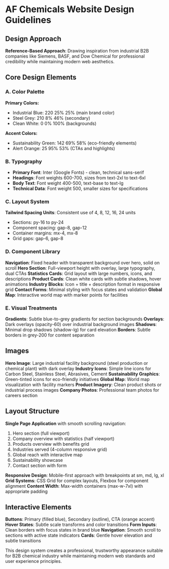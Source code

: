 # AF Chemicals Website Design Guidelines

## Design Approach
**Reference-Based Approach**: Drawing inspiration from industrial B2B companies like Siemens, BASF, and Dow Chemical for professional credibility while maintaining modern web aesthetics.

## Core Design Elements

### A. Color Palette
**Primary Colors:**
- Industrial Blue: 220 25% 25% (main brand color)
- Steel Grey: 210 8% 46% (secondary)
- Clean White: 0 0% 100% (backgrounds)

**Accent Colors:**
- Sustainability Green: 142 69% 58% (eco-friendly elements)
- Alert Orange: 25 95% 53% (CTAs and highlights)

### B. Typography
- **Primary Font**: Inter (Google Fonts) - clean, technical sans-serif
- **Headings**: Font weights 600-700, sizes from text-2xl to text-6xl
- **Body Text**: Font weight 400-500, text-base to text-lg
- **Technical Data**: Font weight 500, smaller sizes for specifications

### C. Layout System
**Tailwind Spacing Units**: Consistent use of 4, 8, 12, 16, 24 units
- Sections: py-16 to py-24
- Component spacing: gap-8, gap-12
- Container margins: mx-4, mx-8
- Grid gaps: gap-6, gap-8

### D. Component Library

**Navigation**: Fixed header with transparent background over hero, solid on scroll
**Hero Section**: Full-viewport height with overlay, large typography, dual CTAs
**Statistics Cards**: Grid layout with large numbers, icons, and descriptions
**Product Cards**: Clean white cards with subtle shadows, hover animations
**Industry Blocks**: Icon + title + description format in responsive grid
**Contact Forms**: Minimal styling with focus states and validation
**Global Map**: Interactive world map with marker points for facilities

### E. Visual Treatments

**Gradients**: Subtle blue-to-grey gradients for section backgrounds
**Overlays**: Dark overlays (opacity-60) over industrial background images
**Shadows**: Minimal drop shadows (shadow-lg) for card elevation
**Borders**: Subtle borders in grey-200 for content separation

## Images

**Hero Image**: Large industrial facility background (steel production or chemical plant) with dark overlay
**Industry Icons**: Simple line icons for Carbon Steel, Stainless Steel, Abrasives, Cement
**Sustainability Graphics**: Green-tinted icons for eco-friendly initiatives
**Global Map**: World map visualization with facility markers
**Product Imagery**: Clean product shots or industrial process images
**Company Photos**: Professional team photos for careers section

## Layout Structure

**Single Page Application** with smooth scrolling navigation:
1. Hero section (full viewport)
2. Company overview with statistics (half viewport)
3. Products overview with benefits grid
4. Industries served (4-column responsive grid)
5. Global reach with interactive map
6. Sustainability showcase
7. Contact section with form

**Responsive Design**: Mobile-first approach with breakpoints at sm, md, lg, xl
**Grid Systems**: CSS Grid for complex layouts, Flexbox for component alignment
**Content Width**: Max-width containers (max-w-7xl) with appropriate padding

## Interactive Elements

**Buttons**: Primary (filled blue), Secondary (outline), CTA (orange accent)
**Hover States**: Subtle scale transforms and color transitions
**Form Inputs**: Clean borders with focus states in brand blue
**Navigation**: Smooth scroll to sections with active state indicators
**Cards**: Gentle hover elevation and subtle transitions

This design system creates a professional, trustworthy appearance suitable for B2B chemical industry while maintaining modern web standards and user experience principles.